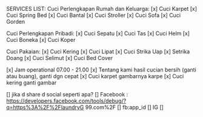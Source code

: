SERVICES LIST:
Cuci Perlengkapan Rumah dan Keluarga:
[x] Cuci Karpet
[x] Cuci Spring Bed
[x] Cuci Bantal
[x] Cuci Stroller
[x] Cuci Sofa
[x] Cuci Gorden

Cuci Perlengkapan Pribadi:
[x] Cuci Sepatu
[x] Cuci Tas
[x] Cuci Helm
[x] Cuci Boneka
[x] Cuci Koper

Cuci Pakaian:
[x] Cuci Kering
[x] Cuci Lipat
[x] Cuci Strika Uap
[x] Setrika Doang
[x] Cuci Selimut
[x] Cuci Bed Cover



[x] Jam operational 07.00 - 21.00
[x] Tentang kami hasil cucian bersih (ganti atau buang), ganti dgn cepat
[x] Cuci karpet gambarnya karpe
[x] Cuci kering ganti gambar


[] jika d share d social seperti apa?
  [] Facebook : https://developers.facebook.com/tools/debug/?q=https%3A%2F%2FlaundryG 99.com%2F
      [] fb:app_id
  [] IG
  [] 